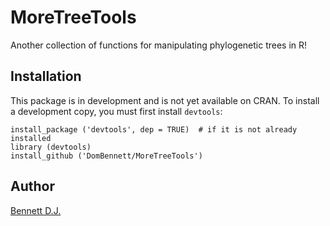 # MoreTreeTools
Another collection of functions for manipulating phylogenetic trees in R!

## Installation
This package is in development and is not yet available on CRAN. To install a
development copy, you must first install `devtools`:

```{R}
install_package ('devtools', dep = TRUE)  # if it is not already installed
library (devtools)
install_github ('DomBennett/MoreTreeTools')
```

## Author
[Bennett D.J.](https://github.com/DomBennett)
